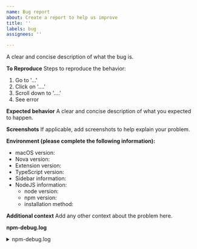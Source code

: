 ```yaml
---
name: Bug report
about: Create a report to help us improve
title: ''
labels: bug
assignees: ''

---
```


A clear and concise description of what the bug is.

**To Reproduce**
Steps to reproduce the behavior:
1. Go to '...'
2. Click on '....'
3. Scroll down to '....'
4. See error

**Expected behavior**
A clear and concise description of what you expected to happen.

**Screenshots**
If applicable, add screenshots to help explain your problem.

**Environment (please complete the following information):**
- macOS version: <!-- [e.g. 10.15.3 (19D76)] get this from  > About This Mac -->
- Nova version: <!-- [e.g. 1.0b17 (190148)] get this from Nova > About Nova -->
- Extension version: <!-- [e.g. 1.5.2] get this from the Nova Extension Library -->
- TypeScript version: <!-- [e.g. 3.9.2] get this from your project, e.g. run `yarn run tsc --version` in your terminal -->
- Sidebar information: <!-- [e.g. Status Running, TypeScript Version 3.9.2] get this from the extension sidebar -->
- NodeJS information:
   - node version: <!-- [e.g. v14.4.0] get this by running `node --version` in your terminal -->
   - npm version: <!-- [e.g. 6.14.4] get this by running `npm --version` in your terminal -->
   - installation method: <!-- e.g. homebrew, nvm, built from source, etc -->

**Additional context**
Add any other context about the problem here. 

**npm-debug.log**

<details>

<summary>npm-debug.log</summary>

<!--
If you can find an npm debug log file for the extension error you're experiencing it will
be very helpful.

To find one, first run `grep -rl "apexskier.typescript" "$(npm config get cache)/_logs"` in
your terminal. If you see any files output, grab the contents and paste them into the code
fence below.
-->

```
```

</details>
